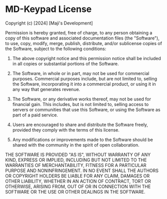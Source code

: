# MD-Keypad License

Copyright (c) [2024] [Maji's Development]

Permission is hereby granted, free of charge, to any person obtaining a copy of this software and associated documentation files (the "Software"), to use, copy, modify, merge, publish, distribute, and/or sublicense copies of the Software, subject to the following conditions:

1. The above copyright notice and this permission notice shall be included in all copies or substantial portions of the Software.

2. The Software, in whole or in part, may not be used for commercial purposes. Commercial purposes include, but are not limited to, selling the Software, incorporating it into a commercial product, or using it in any way that generates revenue.

3. The Software, or any derivative works thereof, may not be used for financial gain. This includes, but is not limited to, selling access to servers or communities that use this Software, or using the Software as part of a paid service.

4. Users are encouraged to share and distribute the Software freely, provided they comply with the terms of this license.

5. Any modifications or improvements made to the Software should be shared with the community in the spirit of open collaboration.

THE SOFTWARE IS PROVIDED "AS IS", WITHOUT WARRANTY OF ANY KIND, EXPRESS OR IMPLIED, INCLUDING BUT NOT LIMITED TO THE WARRANTIES OF MERCHANTABILITY, FITNESS FOR A PARTICULAR PURPOSE AND NONINFRINGEMENT. IN NO EVENT SHALL THE AUTHORS OR COPYRIGHT HOLDERS BE LIABLE FOR ANY CLAIM, DAMAGES OR OTHER LIABILITY, WHETHER IN AN ACTION OF CONTRACT, TORT OR OTHERWISE, ARISING FROM, OUT OF OR IN CONNECTION WITH THE SOFTWARE OR THE USE OR OTHER DEALINGS IN THE SOFTWARE.
